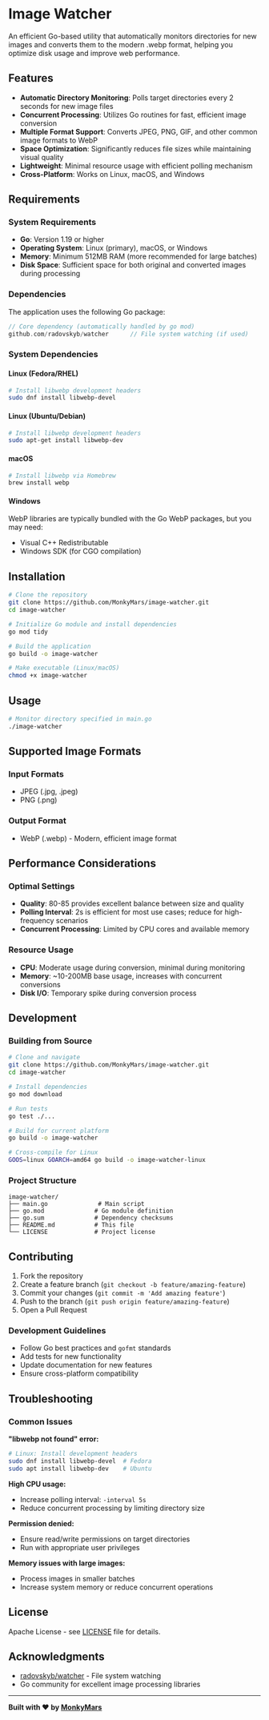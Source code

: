 # Image Watcher

An efficient Go-based utility that automatically monitors directories for new images and converts them to the modern .webp format, helping you optimize disk usage and improve web performance.

## Features

- **Automatic Directory Monitoring**: Polls target directories every 2 seconds for new image files
- **Concurrent Processing**: Utilizes Go routines for fast, efficient image conversion
- **Multiple Format Support**: Converts JPEG, PNG, GIF, and other common image formats to WebP
- **Space Optimization**: Significantly reduces file sizes while maintaining visual quality
- **Lightweight**: Minimal resource usage with efficient polling mechanism
- **Cross-Platform**: Works on Linux, macOS, and Windows

## Requirements

### System Requirements

- **Go**: Version 1.19 or higher
- **Operating System**: Linux (primary), macOS, or Windows
- **Memory**: Minimum 512MB RAM (more recommended for large batches)
- **Disk Space**: Sufficient space for both original and converted images during processing

### Dependencies

The application uses the following Go package:

```go
// Core dependency (automatically handled by go mod)
github.com/radovskyb/watcher      // File system watching (if used)
```

### System Dependencies

#### Linux (Fedora/RHEL)
```bash
# Install libwebp development headers
sudo dnf install libwebp-devel
```

#### Linux (Ubuntu/Debian)
```bash
# Install libwebp development headers
sudo apt-get install libwebp-dev
```

#### macOS
```bash
# Install libwebp via Homebrew
brew install webp
```

#### Windows
WebP libraries are typically bundled with the Go WebP packages, but you may need:
- Visual C++ Redistributable
- Windows SDK (for CGO compilation)

## Installation

```bash
# Clone the repository
git clone https://github.com/MonkyMars/image-watcher.git
cd image-watcher

# Initialize Go module and install dependencies
go mod tidy

# Build the application
go build -o image-watcher

# Make executable (Linux/macOS)
chmod +x image-watcher
```
## Usage

```bash
# Monitor directory specified in main.go
./image-watcher
```
## Supported Image Formats

### Input Formats
- JPEG (.jpg, .jpeg)
- PNG (.png)

### Output Format
- WebP (.webp) - Modern, efficient image format

## Performance Considerations

### Optimal Settings

- **Quality**: 80-85 provides excellent balance between size and quality
- **Polling Interval**: 2s is efficient for most use cases; reduce for high-frequency scenarios
- **Concurrent Processing**: Limited by CPU cores and available memory

### Resource Usage

- **CPU**: Moderate usage during conversion, minimal during monitoring
- **Memory**: ~10-200MB base usage, increases with concurrent conversions
- **Disk I/O**: Temporary spike during conversion process

## Development

### Building from Source

```bash
# Clone and navigate
git clone https://github.com/MonkyMars/image-watcher.git
cd image-watcher

# Install dependencies
go mod download

# Run tests
go test ./...

# Build for current platform
go build -o image-watcher

# Cross-compile for Linux
GOOS=linux GOARCH=amd64 go build -o image-watcher-linux
```

### Project Structure

```
image-watcher/
├── main.go              # Main script
├── go.mod              # Go module definition
├── go.sum              # Dependency checksums
├── README.md           # This file
└── LICENSE             # Project license
```

## Contributing

1. Fork the repository
2. Create a feature branch (`git checkout -b feature/amazing-feature`)
3. Commit your changes (`git commit -m 'Add amazing feature'`)
4. Push to the branch (`git push origin feature/amazing-feature`)
5. Open a Pull Request

### Development Guidelines

- Follow Go best practices and `gofmt` standards
- Add tests for new functionality
- Update documentation for new features
- Ensure cross-platform compatibility

## Troubleshooting

### Common Issues

**"libwebp not found" error:**
```bash
# Linux: Install development headers
sudo dnf install libwebp-devel  # Fedora
sudo apt install libwebp-dev    # Ubuntu
```

**High CPU usage:**
- Increase polling interval: `-interval 5s`
- Reduce concurrent processing by limiting directory size

**Permission denied:**
- Ensure read/write permissions on target directories
- Run with appropriate user privileges

**Memory issues with large images:**
- Process images in smaller batches
- Increase system memory or reduce concurrent operations

## License

Apache License - see [LICENSE](https://github.com/MonkyMars/image-watcher/blob/main/LICENSE) file for details.

## Acknowledgments

- [radovskyb/watcher](https://github.com/radovskyb/watcher) - File system watching
- Go community for excellent image processing libraries

---

**Built with ❤️ by [MonkyMars](https://github.com/MonkyMars)**
